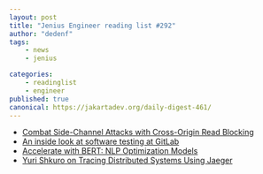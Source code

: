 ```yaml
---
layout: post
title: "Jenius Engineer reading list #292"
author: "dedenf"
tags:
    - news
    - jenius

categories:
    - readinglist
    - engineer
published: true
canonical: https://jakartadev.org/daily-digest-461/
---
```


- [Combat Side-Channel Attacks with Cross-Origin Read Blocking ](https://developer.okta.com/blog/2019/08/26/combat-side-channel-attacks-with-corb)
- [An inside look at software testing at GitLab](https://about.gitlab.com/blog/2019/08/30/software-test-at-gitlab/)
- [Accelerate with BERT: NLP Optimization Models](https://www.toptal.com/natural-language-processing/accelerate-with-bert-nlp-optimization-models)
- [Yuri Shkuro on Tracing Distributed Systems Using Jaeger](https://www.infoq.com/podcasts/tracing-distributed-systems-using-jaeger/)
